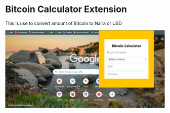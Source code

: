 # Bitcoin Calculator Extension
This is use to convert amount of Bitcoin to Naira or USD

![Screenshot](Screenshot.png)
